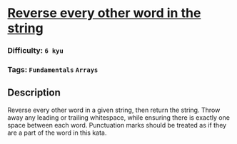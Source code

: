 # [Reverse every other word in the string](https://www.codewars.com/kata/58d76854024c72c3e20000de)

### Difficulty: `6 kyu`

### Tags: `Fundamentals` `Arrays`

## Description

Reverse every other word in a given string, then return the string. Throw away any leading or trailing whitespace, while ensuring there is exactly one space between each word. Punctuation marks should be treated as if they are a part of the word in this kata.